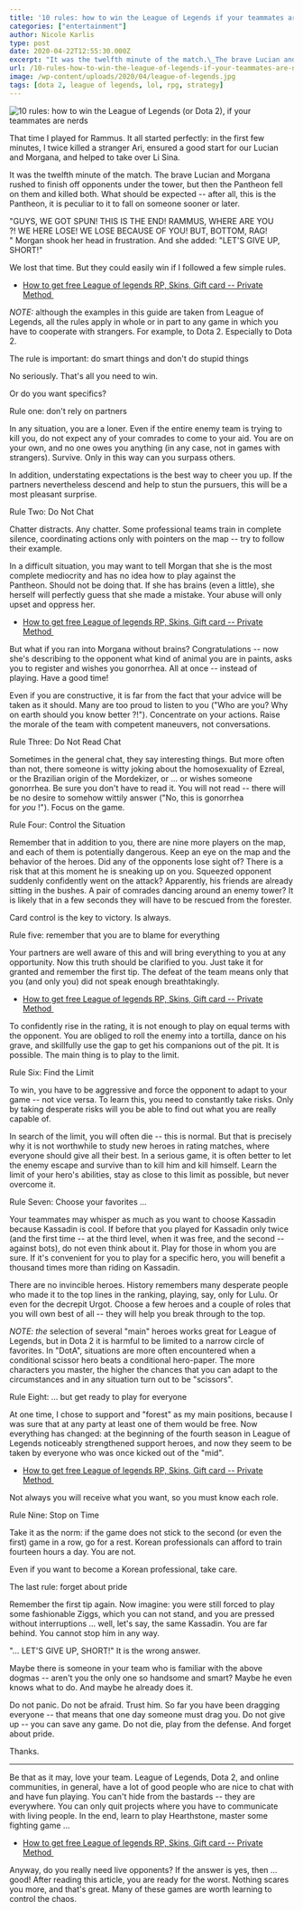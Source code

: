 ```yaml
---
title: '10 rules: how to win the League of Legends if your teammates are nerds'
categories: ["entertainment"]
author: Nicole Karlis
type: post
date: 2020-04-22T12:55:30.000Z
excerpt: "It was the twelfth minute of the match.\_The brave Lucian and Morgana rushed to finish off opponents under the tower, but then the Pantheon fell on them and killed both."
url: /10-rules-how-to-win-the-league-of-legends-if-your-teammates-are-nerds/
image: /wp-content/uploads/2020/04/league-of-legends.jpg
tags: [dota 2, league of legends, lol, rpg, strategy]
---
```


![10 rules: how to win the League of Legends (or Dota 2), if your teammates are nerds](https://cdn.igromania.ru/mnt/articles/2/7/b/2/2/0/25356/html/img/f3a4ff3a4a44b1a7.jpg)

That time I played for Rammus. It all started perfectly: in the first few minutes, I twice killed a stranger Ari, ensured a good start for our Lucian and Morgana, and helped to take over Li Sina.

It was the twelfth minute of the match. The brave Lucian and Morgana rushed to finish off opponents under the tower, but then the Pantheon fell on them and killed both. What should be expected -- after all, this is the Pantheon, it is peculiar to it to fall on someone sooner or later.

"GUYS, WE GOT SPUN! THIS IS THE END! RAMMUS, WHERE ARE YOU ?! WE HERE LOSE! WE LOSE BECAUSE OF YOU! BUT, BOTTOM, RAG! " Morgan shook her head in frustration. And she added: "LET'S GIVE UP, SHORT!"

We lost that time. But they could easily win if I followed a few simple rules.

-   [How to get free League of legends RP, Skins, Gift card -- Private Method ][1]

_NOTE:_ although the examples in this guide are taken from League of Legends, all the rules apply in whole or in part to any game in which you have to cooperate with strangers. For example, to Dota 2. Especially to Dota 2.

The rule is important: do smart things and don't do stupid things

No seriously. That's all you need to win.

Or do you want specifics?

Rule one: don't rely on partners

In any situation, you are a loner. Even if the entire enemy team is trying to kill you, do not expect any of your comrades to come to your aid. You are on your own, and no one owes you anything (in any case, not in games with strangers). Survive. Only in this way can you surpass others.

In addition, understating expectations is the best way to cheer you up. If the partners nevertheless descend and help to stun the pursuers, this will be a most pleasant surprise.

Rule Two: Do ​​Not Chat

Chatter distracts. Any chatter. Some professional teams train in complete silence, coordinating actions only with pointers on the map -- try to follow their example.

In a difficult situation, you may want to tell Morgan that she is the most complete mediocrity and has no idea how to play against the Pantheon. Should not be doing that. If she has brains (even a little), she herself will perfectly guess that she made a mistake. Your abuse will only upset and oppress her.

-   [How to get free League of legends RP, Skins, Gift card -- Private Method ][1]

But what if you ran into Morgana without brains? Congratulations -- now she's describing to the opponent what kind of animal you are in paints, asks you to register and wishes you gonorrhea. All at once -- instead of playing. Have a good time!

Even if you are constructive, it is far from the fact that your advice will be taken as it should. Many are too proud to listen to you ("Who are you? Why on earth should you know better ?!"). Concentrate on your actions. Raise the morale of the team with competent maneuvers, not conversations.

Rule Three: Do Not Read Chat

Sometimes in the general chat, they say interesting things. But more often than not, there someone is witty joking about the homosexuality of Ezreal, or the Brazilian origin of the Mordekizer, or … or wishes someone gonorrhea. Be sure you don't have to read it. You will not read -- there will be no desire to somehow wittily answer ("No, this is gonorrhea for _you_ !"). Focus on the game.

Rule Four: Control the Situation

Remember that in addition to you, there are nine more players on the map, and each of them is potentially dangerous. Keep an eye on the map and the behavior of the heroes. Did any of the opponents lose sight of? There is a risk that at this moment he is sneaking up on you. Squeezed opponent suddenly confidently went on the attack? Apparently, his friends are already sitting in the bushes. A pair of comrades dancing around an enemy tower? It is likely that in a few seconds they will have to be rescued from the forester.

Card control is the key to victory. Is always.

Rule five: remember that you are to blame for everything

Your partners are well aware of this and will bring everything to you at any opportunity. Now this truth should be clarified to you. Just take it for granted and remember the first tip. The defeat of the team means only that you (and only you) did not speak enough breathtakingly.

-   [How to get free League of legends RP, Skins, Gift card -- Private Method ][1]

To confidently rise in the rating, it is not enough to play on equal terms with the opponent. You are obliged to roll the enemy into a tortilla, dance on his grave, and skillfully use the gap to get his companions out of the pit. It is possible. The main thing is to play to the limit.

Rule Six: Find the Limit

To win, you have to be aggressive and force the opponent to adapt to your game -- not vice versa. To learn this, you need to constantly take risks. Only by taking desperate risks will you be able to find out what you are really capable of.

In search of the limit, you will often die -- this is normal. But that is precisely why it is not worthwhile to study new heroes in rating matches, where everyone should give all their best. In a serious game, it is often better to let the enemy escape and survive than to kill him and kill himself. Learn the limit of your hero's abilities, stay as close to this limit as possible, but never overcome it.

Rule Seven: Choose your favorites …

Your teammates may whisper as much as you want to choose Kassadin because Kassadin is cool. If before that you played for Kassadin only twice (and the first time -- at the third level, when it was free, and the second -- against bots), do not even think about it. Play for those in whom you are sure. If it's convenient for you to play for a specific hero, you will benefit a thousand times more than riding on Kassadin.

There are no invincible heroes. History remembers many desperate people who made it to the top lines in the ranking, playing, say, only for Lulu. Or even for the decrepit Urgot. Choose a few heroes and a couple of roles that you will own best of all -- they will help you break through to the top.

_NOTE: the_ selection of several "main" heroes works great for League of Legends, but in Dota 2 it is harmful to be limited to a narrow circle of favorites. In "DotA", situations are more often encountered when a conditional scissor hero beats a conditional hero-paper. The more characters you master, the higher the chances that you can adapt to the circumstances and in any situation turn out to be "scissors".

Rule Eight: … but get ready to play for everyone

At one time, I chose to support and "forest" as my main positions, because I was sure that at any party at least one of them would be free. Now everything has changed: at the beginning of the fourth season in League of Legends noticeably strengthened support heroes, and now they seem to be taken by everyone who was once kicked out of the "mid".

-   [How to get free League of legends RP, Skins, Gift card -- Private Method ][1]

Not always you will receive what you want, so you must know each role.

Rule Nine: Stop on Time

Take it as the norm: if the game does not stick to the second (or even the first) game in a row, go for a rest. Korean professionals can afford to train fourteen hours a day. You are not.

Even if you want to become a Korean professional, take care.

The last rule: forget about pride

Remember the first tip again. Now imagine: you were still forced to play some fashionable Ziggs, which you can not stand, and you are pressed without interruptions … well, let's say, the same Kassadin. You are far behind. You cannot stop him in any way.

"… LET'S GIVE UP, SHORT!" It is the wrong answer.

Maybe there is someone in your team who is familiar with the above dogmas -- aren't you the only one so handsome and smart? Maybe he even knows what to do. And maybe he already does it.

Do not panic. Do not be afraid. Trust him. So far you have been dragging everyone -- that means that one day someone must drag you. Do not give up -- you can save any game. Do not die, play from the defense. And forget about pride.

Thanks.

* * *

Be that as it may, love your team. League of Legends, Dota 2, and online communities, in general, have a lot of good people who are nice to chat with and have fun playing. You can't hide from the bastards -- they are everywhere. You can only quit projects where you have to communicate with living people. In the end, learn to play Hearthstone, master some fighting game …

-   [How to get free League of legends RP, Skins, Gift card -- Private Method ][1]

Anyway, do you really need live opponents? If the answer is yes, then … good! After reading this article, you are ready for the worst. Nothing scares you more, and that's great. Many of these games are worth learning to control the chaos.

[1]: https://dwnlds.co/d98d57e

